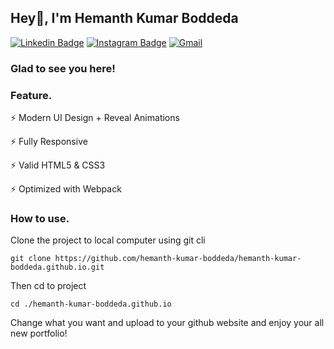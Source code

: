 ## Hey👋, I'm Hemanth Kumar Boddeda
[![Linkedin Badge](https://img.shields.io/badge/-LinkedIn-0e76a8?style=flat-square&logo=Linkedin&logoColor=white)](https://linkedin.com/in/hemanth-kumar-2853a7180)
[![Instagram Badge](https://img.shields.io/badge/-Instagram-e4405f?style=flat-square&logo=Instagram&logoColor=white)](https://instagram.com/maahi_1302/)
[![Gmail](https://img.shields.io/badge/Gmail-D14836?logo=gmail&logoColor=white)](mailto:hemanthkumarboddeda24@gmail.com)


### Glad to see you here!


### Feature.

⚡️ Modern UI Design + Reveal Animations

⚡️ Fully Responsive

⚡️ Valid HTML5 & CSS3

⚡️ Optimized with Webpack

### How to use.

Clone the project to local computer using git cli
```
git clone https://github.com/hemanth-kumar-boddeda/hemanth-kumar-boddeda.github.io.git
```
Then cd to project
```
cd ./hemanth-kumar-boddeda.github.io
```

Change what you want and upload to your github website and enjoy your all new portfolio!
